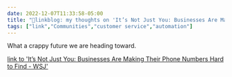 ```yaml
---
date: 2022-12-07T11:33:58-05:00
title: "🔗linkblog: my thoughts on 'It’s Not Just You: Businesses Are Making Their Phone Numbers Hard to Find - WSJ'"
tags: ["link","Communities","customer service","automation"]
---
```

What a crappy future we are heading toward.  
 

[link to 'It’s Not Just You: Businesses Are Making Their Phone Numbers Hard to Find - WSJ'](https://www.wsj.com/articles/customer-service-phone-chat-social-media-11670351834?mod=rss_Technology)
